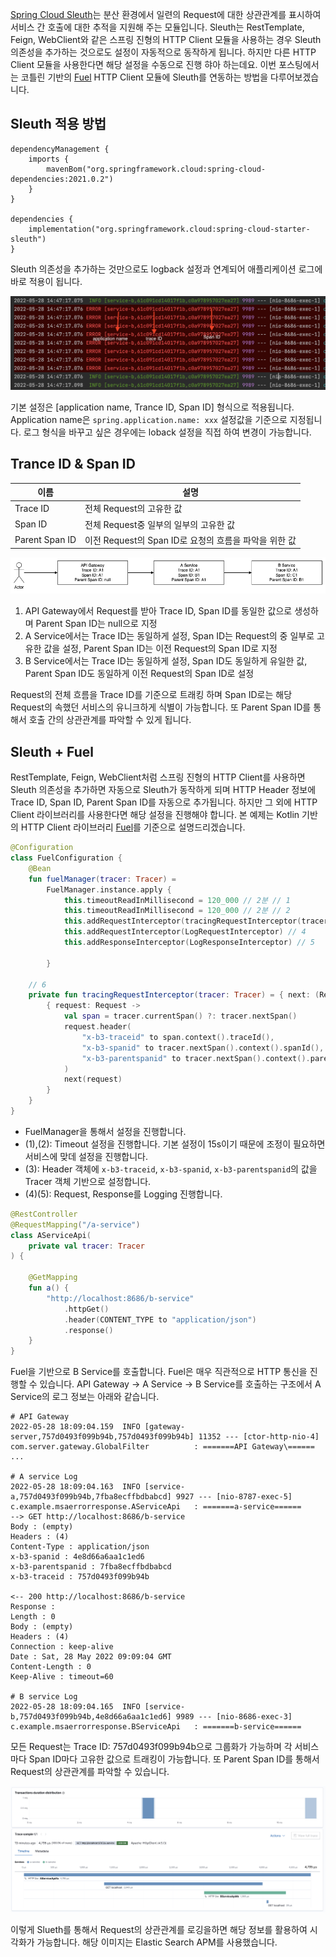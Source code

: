 [Spring Cloud Sleuth](https://github.com/spring-cloud/spring-cloud-sleuth)는 분산 환경에서 일련의 Request에 대한 상관관계를 표시하여 서비스 간 호출에 대한 추적을 지원해 주는 모듈입니다. Sleuth는 RestTemplate, Feign, WebClient와 같은 스프링 진형의 HTTP Client 모듈을 사용하는 경우 Sleuth 의존성을 추가하는 것으로도 설정이 자동적으로 동작하게 됩니다. 하지만 다른 HTTP Client 모듈을 사용한다면 해당 설정을 수동으로 진행 햐아 하는데요. 이번 포스팅에서는 코틀린 기반의 [Fuel](https://github.com/kittinunf/fuel) HTTP Client 모듈에 Sleuth를 연동하는 방법을 다루어보겠습니다.


## Sleuth 적용 방법
```
dependencyManagement {
    imports {
        mavenBom("org.springframework.cloud:spring-cloud-dependencies:2021.0.2")
    }
}

dependencies {
    implementation("org.springframework.cloud:spring-cloud-starter-sleuth")
}
```

Sleuth 의존성을 추가하는 것만으로도 logback 설정과 연계되어 애플리케이션 로그에 바로 적용이 됩니다.

![](https://github.com/cheese10yun/blog-sample/raw/master/msa-error-response/docs/log.png)

기본 설정은 [application name, Trance ID, Span ID] 형식으로 적용됩니다. Application name은 `spring.application.name: xxx` 설정값을 기준으로 지정됩니다. 로그 형식을 바꾸고 싶은 경우에는 loback 설정을 직접 하여 변경이 가능합니다.

## Trance ID & Span ID

이름 | 설명
---|---
Trace ID | 전체 Request의 고유한 값
Span ID | 전체 Request중 일부의 일부의 고유한 값
Parent Span ID | 이전 Request의 Span ID로 요청의 흐름을 파악을 위한 값


![](https://github.com/cheese10yun/blog-sample/raw/master/msa-error-response/docs/draw-MSA.drawio.png)

1. API Gateway에서 Request를 받아 Trace ID, Span ID를 동일한 값으로 생성하며 Parent Span ID는 null으로 지정
2. A Service에서는 Trace ID는 동일하게 설정, Span ID는 Request의 중 일부로 고유한 값을 설정, Parent Span ID는 이전 Request의 Span ID로 지정
3. B Service에서는 Trace ID는 동일하게 설정, Span ID도 동일하게 유일한 값, Parent Span ID도 동일하게 이전 Request의 Span ID로 설정

Request의 전체 흐름을 Trace ID를 기준으로 트래킹 하며 Span ID로는 해당 Request의 속했던 서비스의 유니크하게 식별이 가능합니다. 또 Parent Span ID를 통해서 호출 간의 상관관계를 파악할 수 있게 됩니다.

## Sleuth + Fuel

RestTemplate, Feign, WebClient처럼 스프링 진형의 HTTP Client를 사용하면 Sleuth 의존성을 추가하면 자동으로 Sleuth가 동작하게 되며 HTTP Header 정보에 Trace ID, Span ID, Parent Span ID를 자동으로 추가됩니다. 하지만 그 외에 HTTP Client 라이브러리를 사용한다면 해당 설정을 진행해야 합니다. 본 예제는 Kotlin 기반의 HTTP Client 라이브러리 [Fuel](https://github.com/kittinunf/fuel)를 기준으로 설명드리겠습니다.

```kotlin
@Configuration
class FuelConfiguration {
    @Bean
    fun fuelManager(tracer: Tracer) =
        FuelManager.instance.apply {
            this.timeoutReadInMillisecond = 120_000 // 2분 // 1
            this.timeoutReadInMillisecond = 120_000 // 2분 // 2
            this.addRequestInterceptor(tracingRequestInterceptor(tracer = tracer)) // 3
            this.addRequestInterceptor(LogRequestInterceptor) // 4
            this.addResponseInterceptor(LogResponseInterceptor) // 5

        }

    // 6
    private fun tracingRequestInterceptor(tracer: Tracer) = { next: (Request) -> Request ->
        { request: Request ->
            val span = tracer.currentSpan() ?: tracer.nextSpan()
            request.header(
                "x-b3-traceid" to span.context().traceId(),
                "x-b3-spanid" to tracer.nextSpan().context().spanId(),
                "x-b3-parentspanid" to tracer.nextSpan().context().parentId().toString()
            )
            next(request)
        }
    }
}
```

* FuelManager을 통해서 설정을 진행합니다.
* (1),(2): Timeout 설정을 진행합니다. 기본 설정이 15s이기 때문에 조정이 필요하면 서비스에 맞데 설정을 진행합니다.
* (3): Header 객체에 `x-b3-traceid`, `x-b3-spanid`, `x-b3-parentspanid`의 값을 Tracer 객체 기반으로 설정합니다.
* (4)(5): Request, Response를 Logging 진행합니다.

```kotlin
@RestController
@RequestMapping("/a-service")
class AServiceApi(
    private val tracer: Tracer
) {

    @GetMapping
    fun a() {
        "http://localhost:8686/b-service"
            .httpGet()
            .header(CONTENT_TYPE to "application/json")
            .response()
    }
}
```

Fuel을 기반으로 B Service를 호출합니다. Fuel은 매우 직관적으로 HTTP 통신을 진행할 수 있습니다. API Gateway -> A Service -> B Service를 호출하는 구조에서 A Service의 로그 정보는 아래와 같습니다.


```
# API Gateway
2022-05-28 18:09:04.159  INFO [gateway-server,757d0493f099b94b,757d0493f099b94b] 11352 --- [ctor-http-nio-4] com.server.gateway.GlobalFilter          : =======API Gateway\======
...

# A service Log
2022-05-28 18:09:04.163  INFO [service-a,757d0493f099b94b,7fba8ecffbdbabcd] 9927 --- [nio-8787-exec-5] c.example.msaerrorresponse.AServiceApi   : =======a-service======
--> GET http://localhost:8686/b-service
Body : (empty)
Headers : (4)
Content-Type : application/json
x-b3-spanid : 4e8d66a6aa1c1ed6
x-b3-parentspanid : 7fba8ecffbdbabcd
x-b3-traceid : 757d0493f099b94b

<-- 200 http://localhost:8686/b-service
Response : 
Length : 0
Body : (empty)
Headers : (4)
Connection : keep-alive
Date : Sat, 28 May 2022 09:09:04 GMT
Content-Length : 0
Keep-Alive : timeout=60

# B service Log
2022-05-28 18:09:04.165  INFO [service-b,757d0493f099b94b,4e8d66a6aa1c1ed6] 9989 --- [nio-8686-exec-3] c.example.msaerrorresponse.BServiceApi   : =======b-service======
```

모든 Request는 Trace ID: 757d0493f099b94b으로 그룹화가 가능하며 각 서비스마다 Span ID마다 고유한 값으로 트래킹이 가능합니다. 또 Parent Span ID를 통해서 Request의 상관관계를 파악할 수 있습니다.

![](https://github.com/cheese10yun/blog-sample/raw/master/msa-error-response/docs/apm-logging.png)

이렇게 Slueth를 통해서 Request의 상관관계를 로깅을하면 해당 정보를 활용하여 시각화가 가능합니다. 해당 이미지는 Elastic Search APM를 사용했습니다.